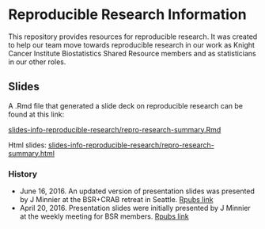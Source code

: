 

# Reproducible Research Information

This repository provides resources for reproducible research.
It was created to help our team move towards reproducible research in our work as Knight Cancer Institute Biostatistics Shared Resource members and as statisticians in our other roles.

## Slides

A .Rmd file that generated a slide deck on reproducible research can be found at this link:

[slides-info-reproducible-research/repro-research-summary.Rmd](slides-info-reproducible-research/repro-research-summary.Rmd)

Html slides: 
[slides-info-reproducible-research/repro-research-summary.html](slides-info-reproducible-research/repro-research-summary.html)

### History

- June 16, 2016. An updated version of presentation slides was presented by J Minnier at the BSR+CRAB retreat in Seattle. [Rpubs link](http://rpubs.com/minnier/repro-bsr-2016-06)
- April 20, 2016. Presentation slides were initially presented by J Minnier at the weekly meeting for BSR members. [Rpubs link](http://rpubs.com/minnier/repro-bsr)

